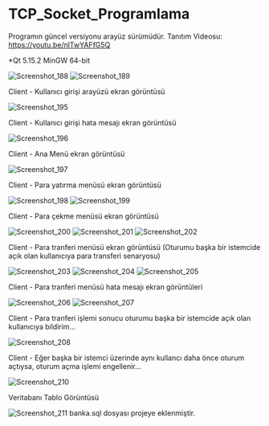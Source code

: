# TCP_Socket_Programlama
Programın güncel versiyonu arayüz sürümüdür.
Tanıtım Videosu:
https://youtu.be/nlTwYAFfG5Q

*Qt 5.15.2 MinGW 64-bit

![Screenshot_188](https://user-images.githubusercontent.com/88648358/134529596-32993d34-8eed-4d85-a1eb-90ccd522392a.jpg)
![Screenshot_189](https://user-images.githubusercontent.com/88648358/134529678-d68b24f3-27e5-4498-92d9-2cb6316aeb34.jpg)

Client - Kullanıcı girişi arayüzü ekran görüntüsü

![Screenshot_195](https://user-images.githubusercontent.com/88648358/134529745-73a872df-e9f1-4cf7-80b8-70257faf4131.jpg)

Client - Kullanıcı girişi hata mesajı ekran görüntüsü

![Screenshot_196](https://user-images.githubusercontent.com/88648358/134529898-fdf236e6-af5f-4c5a-b452-298733ed41e9.jpg)

Client - Ana Menü ekran görüntüsü

![Screenshot_197](https://user-images.githubusercontent.com/88648358/134530195-556b341e-be26-4068-92a0-8a993f777d17.jpg)

Client - Para yatırma menüsü ekran görüntüsü

![Screenshot_198](https://user-images.githubusercontent.com/88648358/134530215-586cf541-aa4d-4039-88c7-e7837f66edd8.jpg)
![Screenshot_199](https://user-images.githubusercontent.com/88648358/134530310-88d4a8f0-8fb3-48f8-a82d-13903bb10cd2.jpg)

Client - Para çekme menüsü ekran görüntüsü

![Screenshot_200](https://user-images.githubusercontent.com/88648358/134530345-1ed8fed4-dfd3-4696-8dfc-baa4a5fdfc46.jpg)
![Screenshot_201](https://user-images.githubusercontent.com/88648358/134530439-af7062fa-5586-4cc8-812b-1e93727c9dc0.jpg) ![Screenshot_202](https://user-images.githubusercontent.com/88648358/134530462-143bde0f-fcd5-4697-8484-dc7dbf3ec540.jpg)

Client - Para tranferi menüsü ekran görüntüsü (Oturumu başka bir istemcide açık olan kullanıcıya para transferi senaryosu)

![Screenshot_203](https://user-images.githubusercontent.com/88648358/134530814-f9e8a9e9-335f-4d40-a6a7-a4fe9dd8254c.jpg)
![Screenshot_204](https://user-images.githubusercontent.com/88648358/134530842-c681dab5-3fbc-4d62-b80d-61c5bab243f9.jpg)
![Screenshot_205](https://user-images.githubusercontent.com/88648358/134530872-46c3213e-208c-4521-9d61-14d4c5df5564.jpg)

Client - Para tranferi menüsü hata mesajı ekran görüntüleri

![Screenshot_206](https://user-images.githubusercontent.com/88648358/134530894-5fb86dac-cd16-45a3-b332-4635a382ffea.jpg)
![Screenshot_207](https://user-images.githubusercontent.com/88648358/134530999-ebb8506d-a70b-4e77-9eb7-53d0f71ddfe7.jpg)

Client - Para tranferi işlemi sonucu oturumu başka bir istemcide açık olan kullanıcıya bildirim...

![Screenshot_208](https://user-images.githubusercontent.com/88648358/134531062-f16d5ee9-7545-4d5c-92ba-e5aef67c2ed8.jpg)

Client - Eğer başka bir istemci üzerinde aynı kullancı daha önce oturum açtıysa, oturum açma işlemi engellenir...

![Screenshot_210](https://user-images.githubusercontent.com/88648358/134531412-c170c210-2992-4401-bdb0-7ff8a0469a0c.jpg)

Veritabanı Tablo Görüntüsü

![Screenshot_211](https://user-images.githubusercontent.com/88648358/134532144-57b19838-9e23-490a-8a6f-accd4fe727a0.jpg)
banka.sql dosyası projeye eklenmiştir. 








